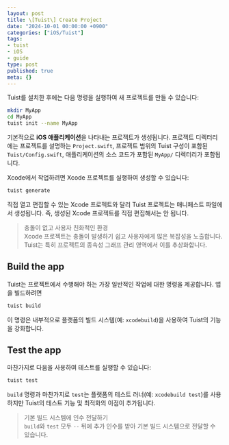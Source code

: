 ```yaml
---
layout: post
title: \[Tuist\] Create Project
date: "2024-10-01 00:00:00 +0900"
categories: ["iOS/Tuist"]
tags:
- tuist
- iOS
- guide
type: post
published: true
meta: {}
---
```

Tuist를 설치한 후에는 다음 명령을 실행하여 새 프로젝트를 만들 수 있습니다:
```bash
mkdir MyApp
cd MyApp
tuist init --name MyApp
```
기본적으로 **iOS 애플리케이션**을 나타내는 프로젝트가 생성됩니다. 프로젝트 디렉터리에는 프로젝트를 설명하는 `Project.swift`, 프로젝트 범위의 Tuist 구성이 포함된 `Tuist/Config.swift`, 애플리케이션의 소스 코드가 포함된 `MyApp/` 디렉터리가 포함됩니다.

Xcode에서 작업하려면 Xcode 프로젝트를 실행하여 생성할 수 있습니다:
```bash
tuist generate
```
직접 열고 편집할 수 있는 Xcode 프로젝트와 달리 Tuist 프로젝트는 매니페스트 파일에서 생성됩니다. 즉, 생성된 Xcode 프로젝트를 직접 편집해서는 안 됩니다.
>충돌이 없고 사용자 친화적인 환경  
Xcode 프로젝트는 충돌이 발생하기 쉽고 사용자에게 많은 복잡성을 노출합니다. Tuist는 특히 프로젝트의 종속성 그래프 관리 영역에서 이를 추상화합니다.
## Build the app
Tuist는 프로젝트에서 수행해야 하는 가장 일반적인 작업에 대한 명령을 제공합니다. 앱을 빌드하려면
```bash
tuist build
```
이 명령은 내부적으로 플랫폼의 빌드 시스템(예: `xcodebuild`)을 사용하여 Tuist의 기능을 강화합니다.
## Test the app
마찬가지로 다음을 사용하여 테스트를 실행할 수 있습니다:
```bash
tuist test
```
`build` 명령과 마찬가지로 `test`는 플랫폼의 테스트 러너(예: `xcodebuild test`)를 사용하지만 Tuist의 테스트 기능 및 최적화의 이점이 추가됩니다.

>기본 빌드 시스템에 인수 전달하기  
`build`와 `test` 모두 `--` 뒤에 추가 인수를 받아 기본 빌드 시스템으로 전달할 수 있습니다.
